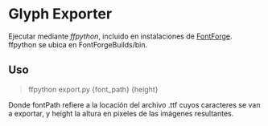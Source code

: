 # Glyph Exporter
Ejecutar mediante *ffpython*, incluido en instalaciones de [FontForge](https://fontforge.org/en-US/).
ffpython se ubica en FontForgeBuilds/bin.

## Uso
> ffpython export.py {font_path} {height}

Donde fontPath refiere a la locación del archivo .ttf cuyos caracteres se van a exportar, y height la altura en pixeles de las imágenes resultantes.
